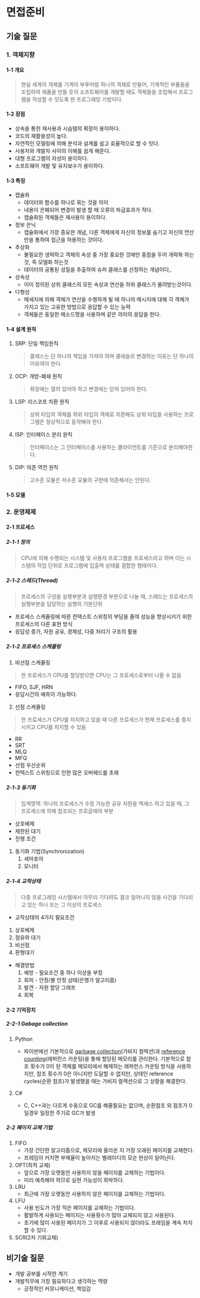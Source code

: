 # 면접준비

## 기술 질문

### 1. 객체지향

#### 1-1 개요

> 현실 세계의 개체를 기계의 부푸머럼 하나의 객체로 만들어, 기계적인 부품들을 조립하여 제품을 만들 듯이 소프트웨어를 개발할 때도 객체들을 조립해서 프로그램을 작성할 수 잇도록 한 프로그래밍 기법이다.

#### 1-2 장점

- 상속을 통한 재사용과 시슴템의 확장이 용이하다.
- 코드의 재활용성이 높다.
- 자연적인 모델링에 의해 분석과 설계를 쉽고 효율적으로 할 수 잇다.
- 사용자와 개발자 사이의 이해를 쉽게 해준다.
- 대형 프로그램의 자성이 용이하다.
- 소프트웨어 개발 및 유지보수가 용이하다.

#### 1-3 특징

- 캡슐화
  - 데이터와 함수를 하나로 묶는 것을 의미
  - 내용이 은폐되어 변경이 발생 할 때 오류의 파급효과가 적다.
  - 캡슐화된 객체들은 재사용이 용이하다.
- 정보 은닉
  - 캡슐화에서 가장 중요한 개념, 다른 객체에게 자신의 정보를 숨기고 자신의 연산만을 통하여 접근을 허용하는 것이다.
- 추상화
  - 불필요한 생략하고 객체의 속성 중 가장 중요한 것에만 중점을 두어 개략화 하는것, 즉 모델화 하는것
  - 데이터의 공통된 성질을 추출하여 슈퍼 클래스를 선정하는 개념이다,.
- 상속성
  - 이미 정의된 상위 클래스의 모든 속성과 연산을 하위 클래스가 물려받는것이다.
- 다형성
  - 메세지에 의해 객체가 연산을 수행하게 될 때 하나의 메시지에 대해 각 객체가 가지고 있는 고유한 방법으로 응답할 수 있는 능력
  - 객체들은 동일한 메소드명을 사용하며 같은 의미의 응답을 한다.

#### 1-4 설계 원칙

1. SRP: 단일 책임원칙

   > 클래스는 단 하나의 책임을 가져야 하며 클래슬르 변경하는 이유는 단 하나의 이유여야 한다.

2. OCP: 개방-폐쇄 원칙

   > 확장에는 열려 있어야 하고 변경에는 닫혀 있어야 한다.

3. LSP: 리스코프 치환 원칙

   > 상위 타입의 객체를 하위 타입의 객체로 치환해도 상위 타입을 사용하는 프로그램은 정상적으로 동작해야 한다.

4. ISP: 인터페이스 분리 원칙

   > 인터페이스는 그 인터페이스를 사용하는 클라이언트를 기준으로 분리해야한다.

5. DIP: 의존 역전 원칙

   > 고수준 모듈은 저수준 모듈의 구현에 의존해서는 안된다.

#### 1-5 모델





### 2. 운영체제

#### 2-1 프로세스

##### 2-1-1 정의

> CPU에 의해 수행되는 시스템 및 사용자 프로그램을 프로세스라고 하며 이는 시스템의 작업 단위로 프로그램에 입출력 상태를 결합한 형태이다.

##### 2-1-2 스레드(Thread)

> 프로세스의 구성을 실행부분과 실행환경 부분으로 나눌 때, 스레드는 프로세스의 실행부분을 담당하는 실행의 기본단위

- 프로세스 스케쥴링에 따른 컨텍스트 스위칭의 부담을 줄여 성능을 향상시키기 위한 프로세스의 다른 표현 방식
- 응답성 증가, 자원 공유, 경제성, 다중 처리기 구조의 활용

##### 2-1-2 프로세스 스케줄링

1. 비선점 스케쥴링

> 한 프로세스가 CPU를 할당받으면 CPU는 그 프로세스로부터 나올 수 없음

- FIFO, SJF, HRN
- 응답시간의 예측이 가능하다.

2. 선점 스케쥴링

> 한 프로세스가 CPU를 차지하고 있을 때 다른 프로세스가 현재 프로세스를 중지시키고 CPU를 차지할 수 있음

- RR
- SRT
- MLQ
- MFQ
- 선점 우선순위
- 컨텍스트 스위칭으로 인한 많은 오버헤드를 초래

##### 2-1-3 동기화

> 임계영역: 하나의 프로세스가 수정 가능한 공유 자원을 액세스 하고 있을 때, 그 프로세스에 의해 참조되는 프로글매의 부분

- 상호배제
- 제한된 대기
- 진행 조건

1. 동기화 기법(Synchronization)
   1. 세마포어
   2. 모니터

##### 2-1-4 교착상태

> 다중 프로그래밍 시스템에서 아무리 기다려도 결코 일어나지 않을 사건을 기다리고 있는 하나 또는 그 이상의 프로세스

- 교착상태의 4가지 필요조건

1. 상호배제
2. 점유와 대기
3. 비선점
4. 환형대기

- 해결방법
  1. 예방 - 필요조건 중 하나 이상을 부정
  2. 회피 - 안정/불 안정 상태(은행가 알고리즘)
  3. 발견 - 자원 할당 그래프
  4. 회복

#### 2-2 기억장치

##### 2-2-1 Gabage collection

1. Python
   - 파이썬에선 기본적으로 [garbage collection](https://docs.python.org/3/glossary.html#term-garbage-collection)(가비지 컬렉션)과 [reference counting](https://docs.python.org/3/glossary.html#term-reference-count)(레퍼런스 카운팅)을 통해 할당된 메모리를 관리한다. 기본적으로 참조 횟수가 0이 된 객체를 메모리에서 해제하는 레퍼런스 카운팅 방식을  사용하지만, 참조 횟수가 0은 아니지만 도달할 수 없지만, 상태인 reference cycles(순환 참조)가 발생했을 때는  가비지 컬렉션으로 그 상황을 해결한다.

2. C#
   - C, C++과는 다르게 수동으로 GC를 해줄필요는 없으며, 순환참조 외 참조가 0일경우 일정한 주기로 GC가 발생

##### 2-2 페이지 교체 기법

1. FIFO
   - 가장 간단한 알고리즘으로, 메모리에 올라온 지 가장 오래된 페이지를 교체한다.
   - 프레임이 커지면 부재율이 높아지는 벨레이디의 모순 현상이 일어난다.
2. OPT(최적 교체)
   - 앞으로 가장 오랫동안 사용하지 않을 페이지를 교체하는 기법이다.
   - 미리 예측해야 하므로 실현 가능성이 희박하다.
3. LRU
   - 최근에 가장 오랫동안 사용하지 않은 페이지를 교체하는 기법이다.
4. LFU
   - 사용 빈도가 가장 적은 페이지를 교체하는 기법이다.
   - 활발하게 사용되는 페이지는 사용횟수가 많아 교체되지 않고 사용된다.
   - 초기에 많이 사용된 페이지가 그 이후로 사용되지 않더라도 프레임을 계속 차지할 수 있다.
5. SCR(2차 기회교체)



## 비기술 질문

- 개발 공부를 시작한 계기
- 개발직무에 가장 필요하다고 생각하는 역량
  - 긍정적인 커뮤니케이션, 책임감

